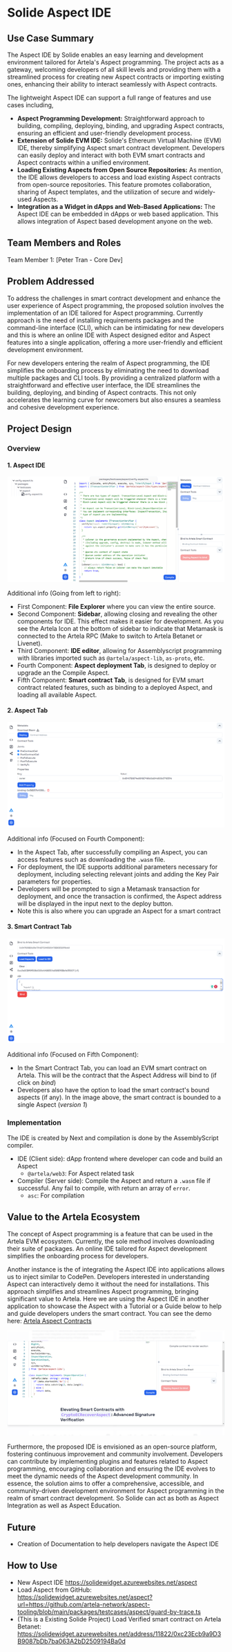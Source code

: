 # Solide Aspect IDE

## Use Case Summary

The Aspect IDE by Solide enables an easy learning and development environment tailored for Artela's Aspect programming. The project acts as a gateway, welcoming developers of all skill levels and providing them with a streamlined process for creating new Aspect contracts or importing existing ones, enhancing their ability to interact seamlessly with Aspect contracts.

The lightweight Aspect IDE can support a full range of features and use cases including,

- **Aspect Programming Development:** Straightforward approach to building, compiling, deploying, binding, and upgrading Aspect contracts, ensuring an efficient and user-friendly development process.
- **Extension of Solide EVM IDE:** Solide's Ethereum Virtual Machine (EVM) IDE, thereby simplifying Aspect smart contract development. Developers can easily deploy and interact with both EVM smart contracts and Aspect contracts within a unified environment.
- **Loading Existing Aspects from Open Source Repositories:** As mention, the IDE allows developers to access and load existing Aspect contracts from open-source repositories. This feature promotes collaboration, sharing of Aspect templates, and the utilization of secure and widely-used Aspects.
- **Integration as a Widget in dApps and Web-Based Applications:** The Aspect IDE can be embedded in dApps or web based application. This allows integration of Aspect based development anyone on the web.

## Team Members and Roles

Team Member 1: [Peter Tran - Core Dev]

## Problem Addressed

To address the challenges in smart contract development and enhance the user experience of Aspect programming, the proposed solution involves the implementation of an IDE tailored for Aspect programming. Currently approach is the need of installing requirements packages and the command-line interface (CLI), which can be intimidating for new developers and this is where an online IDE with Aspect designed editor and Aspect features into a single application, offering a more user-friendly and efficient development environment.

For new developers entering the realm of Aspect programming, the IDE simplifies the onboarding process by eliminating the need to download multiple packages and CLI tools. By providing a centralized platform with a straightforward and effective user interface, the IDE streamlines the building, deploying, and binding of Aspect contracts. This not only accelerates the learning curve for newcomers but also ensures a seamless and cohesive development experience.

## Project Design

### Overview

#### 1. Aspect IDE

![Solide-IDE](/docs/aspect/images/aspect-ide.png)

Additional info (Going from left to right):
- First Component: **File Explorer** where you can view the entire source.
- Second Component: **Sidebar**, allowing closing and revealing the other components for IDE. This effect makes it easier for development. As you see the Artela Icon at the bottom of sidebar to indicate that Metamask is connected to the Artela RPC (Make to switch to Artela Betanet or Livenet).
- Third Component: **IDE editor**, allowing for Assemblyscript programming with libraries imported such as `@artela/aspect-lib`, `as-proto`, etc.
- Fourth Component: **Aspect deployment Tab**, is designed to deploy or upgrade an the Compile Aspect. 
- Fifth Component: **Smart contract Tab**, is designed for EVM smart contract related features, such as binding to a deployed Aspect, and loading all available Aspect.

#### 2. Aspect Tab

![Solide-IDE](/docs/aspect/images/aspect-deploy.png)

Additional info (Focused on Fourth Component):
- In the Aspect Tab, after successfully compiling an Aspect, you can access features such as downloading the `.wasm` file.
- For deployment, the IDE supports additional parameters necessary for deployment, including selecting relevant joints and adding the Key Pair parameters for properties.
- Developers will be prompted to sign a Metamask transaction for deployment, and once the transaction is confirmed, the Aspect address will be displayed in the input next to the deploy button.
- Note this is also where you can upgrade an Aspect for a smart contract

#### 3. Smart Contract Tab

![Solide-IDE](/docs/aspect/images/aspect-evm.png)

Additional info (Focused on Fifth Component):
- In the Smart Contract Tab, you can load an EVM smart contract on Artela. This will be the contract that the Aspect Address will bind to (if click on *bind*)
- Developers also have the option to load the smart contract's bound aspects (if any). In the image above, the smart contract is bounded to a single Aspect (*version 1*)
### Implementation

The IDE is created by Next and compilation is done by the AssemblyScript compiler.
- IDE (Client side): dApp frontend where developer can code and build an Aspect
	- `@artela/web3`: For Aspect related task
- Compiler (Server side): Compile the Aspect and return a `.wasm` file if successful. Any fail to compile, with return an array of `error`.
	- `asc`: For compilation
## Value to the Artela Ecosystem

The concept of Aspect programming is a feature that can be used in the Artela EVM ecosystem. Currently, the sole method involves downloading their suite of packages. An online IDE tailored for Aspect development simplifies the onboarding process for developers.

Another instance is the of integrating the Aspect IDE into applications allows us to inject similar to CodePen. Developers interested in understanding Aspect can interactively demo it without the need for installations. This approach simplifies and streamlines Aspect programming, bringing significant value to Artela. Here we are using the Aspect IDE in another application to showcase the Aspect with a Tutorial or a Guide below to help and guide developers unders the smart contract. You can see the demo here: [Artela Aspect Contracts](https://solide-dapp.vercel.app/artela)

![Solide-IDE](/docs/aspect/images/solide-dapp.png)

Furthermore, the proposed IDE is envisioned as an open-source platform, fostering continuous improvement and community involvement. Developers can contribute by implementing plugins and features related to Aspect programming, encouraging collaboration and ensuring the IDE evolves to meet the dynamic needs of the Aspect development community. In essence, the solution aims to offer a comprehensive, accessible, and community-driven development environment for Aspect programming in the realm of smart contract development. So Solide can act as both as Aspect Integration as well as Aspect Education.

## Future
- Creation of Documentation to help developers navigate the Aspect IDE

## How to Use

- New Aspect IDE https://solidewidget.azurewebsites.net/aspect
- Load Aspect from GitHub: https://solidewidget.azurewebsites.net/aspect?url=https://github.com/artela-network/aspect-tooling/blob/main/packages/testcases/aspect/guard-by-trace.ts
- (This is a Existing Solide Project) Load Verified smart contract on Artela Betanet: https://solidewidget.azurewebsites.net/address/11822/0xc23Ecb9a9D3B9087bDb7ba063A2bD2509194Ba0d 